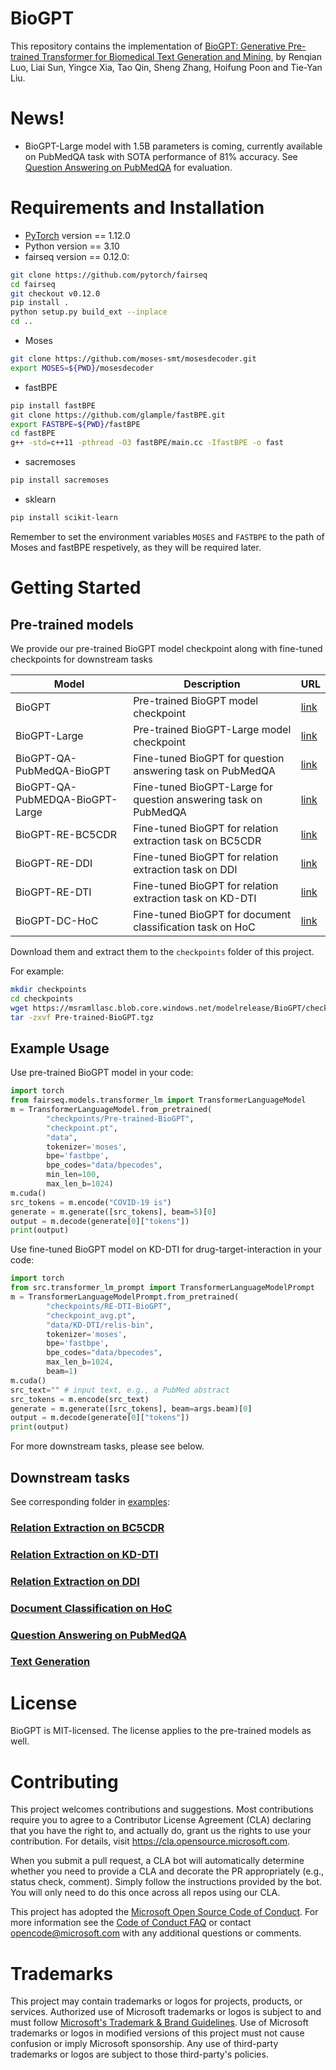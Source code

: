 # BioGPT
This repository contains the implementation of [BioGPT: Generative Pre-trained Transformer for Biomedical Text Generation and Mining](https://academic.oup.com/bib/advance-article/doi/10.1093/bib/bbac409/6713511?guestAccessKey=a66d9b5d-4f83-4017-bb52-405815c907b9), by Renqian Luo, Liai Sun, Yingce Xia, Tao Qin, Sheng Zhang, Hoifung Poon and Tie-Yan Liu.

# News!
* BioGPT-Large model with 1.5B parameters is coming, currently available on PubMedQA task with SOTA performance of 81% accuracy. See [Question Answering on PubMedQA](examples/QA-PubMedQA/) for evaluation.


# Requirements and Installation

* [PyTorch](http://pytorch.org/) version == 1.12.0
* Python version == 3.10
* fairseq version == 0.12.0:

``` bash
git clone https://github.com/pytorch/fairseq
cd fairseq
git checkout v0.12.0
pip install .
python setup.py build_ext --inplace
cd ..
```
* Moses
``` bash
git clone https://github.com/moses-smt/mosesdecoder.git
export MOSES=${PWD}/mosesdecoder
```
* fastBPE
``` bash
pip install fastBPE
git clone https://github.com/glample/fastBPE.git
export FASTBPE=${PWD}/fastBPE
cd fastBPE
g++ -std=c++11 -pthread -O3 fastBPE/main.cc -IfastBPE -o fast
```
* sacremoses
``` bash
pip install sacremoses
```
* sklearn
``` bash
pip install scikit-learn
```

Remember to set the environment variables `MOSES` and `FASTBPE` to the path of Moses and fastBPE respetively, as they will be required later.

# Getting Started
## Pre-trained models
We provide our pre-trained BioGPT model checkpoint along with fine-tuned checkpoints for downstream tasks 

|Model|Description|URL|
|----|----|---|
|BioGPT|Pre-trained BioGPT model checkpoint|[link](https://msramllasc.blob.core.windows.net/modelrelease/BioGPT/checkpoints/Pre-trained-BioGPT.tgz)|
|BioGPT-Large|Pre-trained BioGPT-Large model checkpoint|[link](https://msramllasc.blob.core.windows.net/modelrelease/BioGPT/checkpoints/Pre-trained-BioGPT-Large.tgz)|
|BioGPT-QA-PubMedQA-BioGPT|Fine-tuned BioGPT for question answering task on PubMedQA|[link](https://msramllasc.blob.core.windows.net/modelrelease/BioGPT/checkpoints/QA-PubMedQA-BioGPT.tgz)|
|BioGPT-QA-PubMEDQA-BioGPT-Large|Fine-tuned BioGPT-Large for question answering task on PubMedQA|[link](https://msramllasc.blob.core.windows.net/modelrelease/BioGPT/checkpoints/QA-PubMedQA-BioGPT-Large.tgz)|
|BioGPT-RE-BC5CDR|Fine-tuned BioGPT for relation extraction task on BC5CDR|[link](https://msramllasc.blob.core.windows.net/modelrelease/BioGPT/checkpoints/RE-BC5CDR-BioGPT.tgz)|
|BioGPT-RE-DDI|Fine-tuned BioGPT for relation extraction task on DDI|[link](https://msramllasc.blob.core.windows.net/modelrelease/BioGPT/checkpoints/RE-DDI-BioGPT.tgz)|
|BioGPT-RE-DTI|Fine-tuned BioGPT for relation extraction task on KD-DTI|[link](https://msramllasc.blob.core.windows.net/modelrelease/BioGPT/checkpoints/RE-DTI-BioGPT.tgz)|
|BioGPT-DC-HoC|Fine-tuned BioGPT for document classification task on HoC|[link](https://msramllasc.blob.core.windows.net/modelrelease/BioGPT/checkpoints/DC-HoC-BioGPT.tgz)|

Download them and extract them to the `checkpoints` folder of this project.

For example:
``` bash
mkdir checkpoints
cd checkpoints
wget https://msramllasc.blob.core.windows.net/modelrelease/BioGPT/checkpoints/Pre-trained-BioGPT.tgz
tar -zxvf Pre-trained-BioGPT.tgz
```

## Example Usage
Use pre-trained BioGPT model in your code:
```python
import torch
from fairseq.models.transformer_lm import TransformerLanguageModel
m = TransformerLanguageModel.from_pretrained(
        "checkpoints/Pre-trained-BioGPT", 
        "checkpoint.pt", 
        "data",
        tokenizer='moses', 
        bpe='fastbpe', 
        bpe_codes="data/bpecodes",
        min_len=100,
        max_len_b=1024)
m.cuda()
src_tokens = m.encode("COVID-19 is")
generate = m.generate([src_tokens], beam=5)[0]
output = m.decode(generate[0]["tokens"])
print(output)
```

Use fine-tuned BioGPT model on KD-DTI for drug-target-interaction in your code:
```python
import torch
from src.transformer_lm_prompt import TransformerLanguageModelPrompt
m = TransformerLanguageModelPrompt.from_pretrained(
        "checkpoints/RE-DTI-BioGPT", 
        "checkpoint_avg.pt", 
        "data/KD-DTI/relis-bin",
        tokenizer='moses', 
        bpe='fastbpe', 
        bpe_codes="data/bpecodes",
        max_len_b=1024,
        beam=1)
m.cuda()
src_text="" # input text, e.g., a PubMed abstract
src_tokens = m.encode(src_text)
generate = m.generate([src_tokens], beam=args.beam)[0]
output = m.decode(generate[0]["tokens"])
print(output)
```

For more downstream tasks, please see below.

## Downstream tasks
See corresponding folder in [examples](examples):
### [Relation Extraction on BC5CDR](examples/RE-BC5CDR)
### [Relation Extraction on KD-DTI](examples/RE-DTI/)
### [Relation Extraction on DDI](examples/RE-DDI)
### [Document Classification on HoC](examples/DC-HoC/)
### [Question Answering on PubMedQA](examples/QA-PubMedQA/)
### [Text Generation](examples/text-generation/)

# License

BioGPT is MIT-licensed.
The license applies to the pre-trained models as well.

# Contributing

This project welcomes contributions and suggestions.  Most contributions require you to agree to a
Contributor License Agreement (CLA) declaring that you have the right to, and actually do, grant us
the rights to use your contribution. For details, visit https://cla.opensource.microsoft.com.

When you submit a pull request, a CLA bot will automatically determine whether you need to provide
a CLA and decorate the PR appropriately (e.g., status check, comment). Simply follow the instructions
provided by the bot. You will only need to do this once across all repos using our CLA.

This project has adopted the [Microsoft Open Source Code of Conduct](https://opensource.microsoft.com/codeofconduct/).
For more information see the [Code of Conduct FAQ](https://opensource.microsoft.com/codeofconduct/faq/) or
contact [opencode@microsoft.com](mailto:opencode@microsoft.com) with any additional questions or comments.

# Trademarks

This project may contain trademarks or logos for projects, products, or services. Authorized use of Microsoft 
trademarks or logos is subject to and must follow 
[Microsoft's Trademark & Brand Guidelines](https://www.microsoft.com/en-us/legal/intellectualproperty/trademarks/usage/general).
Use of Microsoft trademarks or logos in modified versions of this project must not cause confusion or imply Microsoft sponsorship.
Any use of third-party trademarks or logos are subject to those third-party's policies.

